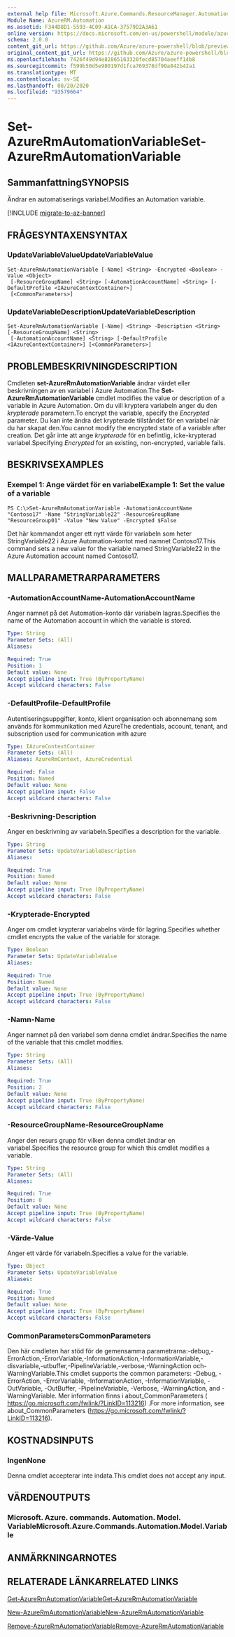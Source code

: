 ```yaml
---
external help file: Microsoft.Azure.Commands.ResourceManager.Automation.dll-Help.xml
Module Name: AzureRM.Automation
ms.assetid: F344D8D1-5593-4C09-A1CA-37579D2A3A61
online version: https://docs.microsoft.com/en-us/powershell/module/azurerm.automation/set-azurermautomationvariable
schema: 2.0.0
content_git_url: https://github.com/Azure/azure-powershell/blob/preview/src/ResourceManager/Automation/Commands.Automation/help/Set-AzureRMAutomationVariable.md
original_content_git_url: https://github.com/Azure/azure-powershell/blob/preview/src/ResourceManager/Automation/Commands.Automation/help/Set-AzureRMAutomationVariable.md
ms.openlocfilehash: 7426f49d94e82865163320fecd85704aeeff14b8
ms.sourcegitcommit: f599b50d5e980197d1fca769378df90a842b42a1
ms.translationtype: MT
ms.contentlocale: sv-SE
ms.lasthandoff: 08/20/2020
ms.locfileid: "93579664"
---
```

# <span data-ttu-id="3d90c-101">Set-AzureRmAutomationVariable</span><span class="sxs-lookup"><span data-stu-id="3d90c-101">Set-AzureRmAutomationVariable</span></span>

## <span data-ttu-id="3d90c-102">Sammanfattning</span><span class="sxs-lookup"><span data-stu-id="3d90c-102">SYNOPSIS</span></span>
<span data-ttu-id="3d90c-103">Ändrar en automatiserings variabel.</span><span class="sxs-lookup"><span data-stu-id="3d90c-103">Modifies an Automation variable.</span></span>

[!INCLUDE [migrate-to-az-banner](../../includes/migrate-to-az-banner.md)]

## <span data-ttu-id="3d90c-104">FRÅGESYNTAXEN</span><span class="sxs-lookup"><span data-stu-id="3d90c-104">SYNTAX</span></span>

### <span data-ttu-id="3d90c-105">UpdateVariableValue</span><span class="sxs-lookup"><span data-stu-id="3d90c-105">UpdateVariableValue</span></span>
```
Set-AzureRmAutomationVariable [-Name] <String> -Encrypted <Boolean> -Value <Object>
 [-ResourceGroupName] <String> [-AutomationAccountName] <String> [-DefaultProfile <IAzureContextContainer>]
 [<CommonParameters>]
```

### <span data-ttu-id="3d90c-106">UpdateVariableDescription</span><span class="sxs-lookup"><span data-stu-id="3d90c-106">UpdateVariableDescription</span></span>
```
Set-AzureRmAutomationVariable [-Name] <String> -Description <String> [-ResourceGroupName] <String>
 [-AutomationAccountName] <String> [-DefaultProfile <IAzureContextContainer>] [<CommonParameters>]
```

## <span data-ttu-id="3d90c-107">PROBLEMBESKRIVNING</span><span class="sxs-lookup"><span data-stu-id="3d90c-107">DESCRIPTION</span></span>
<span data-ttu-id="3d90c-108">Cmdleten **set-AzureRmAutomationVariable** ändrar värdet eller beskrivningen av en variabel i Azure Automation.</span><span class="sxs-lookup"><span data-stu-id="3d90c-108">The **Set-AzureRmAutomationVariable** cmdlet modifies the value or description of a variable in Azure Automation.</span></span>
<span data-ttu-id="3d90c-109">Om du vill kryptera variabeln anger du den *krypterade* parametern.</span><span class="sxs-lookup"><span data-stu-id="3d90c-109">To encrypt the variable, specify the *Encrypted* parameter.</span></span>
<span data-ttu-id="3d90c-110">Du kan inte ändra det krypterade tillståndet för en variabel när du har skapat den.</span><span class="sxs-lookup"><span data-stu-id="3d90c-110">You cannot modify the encrypted state of a variable after creation.</span></span>
<span data-ttu-id="3d90c-111">Det går inte att ange *krypterade* för en befintlig, icke-krypterad variabel.</span><span class="sxs-lookup"><span data-stu-id="3d90c-111">Specifying *Encrypted* for an existing, non-encrypted, variable fails.</span></span>

## <span data-ttu-id="3d90c-112">BESKRIVS</span><span class="sxs-lookup"><span data-stu-id="3d90c-112">EXAMPLES</span></span>

### <span data-ttu-id="3d90c-113">Exempel 1: Ange värdet för en variabel</span><span class="sxs-lookup"><span data-stu-id="3d90c-113">Example 1: Set the value of a variable</span></span>
```
PS C:\>Set-AzureRmAutomationVariable -AutomationAccountName "Contoso17" -Name "StringVariable22" -ResourceGroupName "ResourceGroup01" -Value "New Value" -Encrypted $False
```

<span data-ttu-id="3d90c-114">Det här kommandot anger ett nytt värde för variabeln som heter StringVariable22 i Azure Automation-kontot med namnet Contoso17.</span><span class="sxs-lookup"><span data-stu-id="3d90c-114">This command sets a new value for the variable named StringVariable22 in the Azure Automation account named Contoso17.</span></span>

## <span data-ttu-id="3d90c-115">MALLPARAMETRAR</span><span class="sxs-lookup"><span data-stu-id="3d90c-115">PARAMETERS</span></span>

### <span data-ttu-id="3d90c-116">-AutomationAccountName</span><span class="sxs-lookup"><span data-stu-id="3d90c-116">-AutomationAccountName</span></span>
<span data-ttu-id="3d90c-117">Anger namnet på det Automation-konto där variabeln lagras.</span><span class="sxs-lookup"><span data-stu-id="3d90c-117">Specifies the name of the Automation account in which the variable is stored.</span></span>

```yaml
Type: String
Parameter Sets: (All)
Aliases: 

Required: True
Position: 1
Default value: None
Accept pipeline input: True (ByPropertyName)
Accept wildcard characters: False
```

### <span data-ttu-id="3d90c-118">-DefaultProfile</span><span class="sxs-lookup"><span data-stu-id="3d90c-118">-DefaultProfile</span></span>
<span data-ttu-id="3d90c-119">Autentiseringsuppgifter, konto, klient organisation och abonnemang som används för kommunikation med Azure</span><span class="sxs-lookup"><span data-stu-id="3d90c-119">The credentials, account, tenant, and subscription used for communication with azure</span></span>

```yaml
Type: IAzureContextContainer
Parameter Sets: (All)
Aliases: AzureRmContext, AzureCredential

Required: False
Position: Named
Default value: None
Accept pipeline input: False
Accept wildcard characters: False
```

### <span data-ttu-id="3d90c-120">-Beskrivning</span><span class="sxs-lookup"><span data-stu-id="3d90c-120">-Description</span></span>
<span data-ttu-id="3d90c-121">Anger en beskrivning av variabeln.</span><span class="sxs-lookup"><span data-stu-id="3d90c-121">Specifies a description for the variable.</span></span>

```yaml
Type: String
Parameter Sets: UpdateVariableDescription
Aliases: 

Required: True
Position: Named
Default value: None
Accept pipeline input: True (ByPropertyName)
Accept wildcard characters: False
```

### <span data-ttu-id="3d90c-122">-Krypterade</span><span class="sxs-lookup"><span data-stu-id="3d90c-122">-Encrypted</span></span>
<span data-ttu-id="3d90c-123">Anger om cmdlet krypterar variabelns värde för lagring.</span><span class="sxs-lookup"><span data-stu-id="3d90c-123">Specifies whether cmdlet encrypts the value of the variable for storage.</span></span>

```yaml
Type: Boolean
Parameter Sets: UpdateVariableValue
Aliases: 

Required: True
Position: Named
Default value: None
Accept pipeline input: True (ByPropertyName)
Accept wildcard characters: False
```

### <span data-ttu-id="3d90c-124">-Namn</span><span class="sxs-lookup"><span data-stu-id="3d90c-124">-Name</span></span>
<span data-ttu-id="3d90c-125">Anger namnet på den variabel som denna cmdlet ändrar.</span><span class="sxs-lookup"><span data-stu-id="3d90c-125">Specifies the name of the variable that this cmdlet modifies.</span></span>

```yaml
Type: String
Parameter Sets: (All)
Aliases: 

Required: True
Position: 2
Default value: None
Accept pipeline input: True (ByPropertyName)
Accept wildcard characters: False
```

### <span data-ttu-id="3d90c-126">-ResourceGroupName</span><span class="sxs-lookup"><span data-stu-id="3d90c-126">-ResourceGroupName</span></span>
<span data-ttu-id="3d90c-127">Anger den resurs grupp för vilken denna cmdlet ändrar en variabel.</span><span class="sxs-lookup"><span data-stu-id="3d90c-127">Specifies the resource group for which this cmdlet modifies a variable.</span></span>

```yaml
Type: String
Parameter Sets: (All)
Aliases: 

Required: True
Position: 0
Default value: None
Accept pipeline input: True (ByPropertyName)
Accept wildcard characters: False
```

### <span data-ttu-id="3d90c-128">-Värde</span><span class="sxs-lookup"><span data-stu-id="3d90c-128">-Value</span></span>
<span data-ttu-id="3d90c-129">Anger ett värde för variabeln.</span><span class="sxs-lookup"><span data-stu-id="3d90c-129">Specifies a value for the variable.</span></span>

```yaml
Type: Object
Parameter Sets: UpdateVariableValue
Aliases: 

Required: True
Position: Named
Default value: None
Accept pipeline input: True (ByPropertyName)
Accept wildcard characters: False
```

### <span data-ttu-id="3d90c-130">CommonParameters</span><span class="sxs-lookup"><span data-stu-id="3d90c-130">CommonParameters</span></span>
<span data-ttu-id="3d90c-131">Den här cmdleten har stöd för de gemensamma parametrarna:-debug,-ErrorAction,-ErrorVariable,-InformationAction,-InformationVariable,-disvariable,-utbuffer,-PipelineVariable,-verbose,-WarningAction och-WarningVariable.</span><span class="sxs-lookup"><span data-stu-id="3d90c-131">This cmdlet supports the common parameters: -Debug, -ErrorAction, -ErrorVariable, -InformationAction, -InformationVariable, -OutVariable, -OutBuffer, -PipelineVariable, -Verbose, -WarningAction, and -WarningVariable.</span></span> <span data-ttu-id="3d90c-132">Mer information finns i about_CommonParameters ( https://go.microsoft.com/fwlink/?LinkID=113216) .</span><span class="sxs-lookup"><span data-stu-id="3d90c-132">For more information, see about_CommonParameters (https://go.microsoft.com/fwlink/?LinkID=113216).</span></span>

## <span data-ttu-id="3d90c-133">KOSTNADS</span><span class="sxs-lookup"><span data-stu-id="3d90c-133">INPUTS</span></span>

### <span data-ttu-id="3d90c-134">Ingen</span><span class="sxs-lookup"><span data-stu-id="3d90c-134">None</span></span>
<span data-ttu-id="3d90c-135">Denna cmdlet accepterar inte indata.</span><span class="sxs-lookup"><span data-stu-id="3d90c-135">This cmdlet does not accept any input.</span></span>

## <span data-ttu-id="3d90c-136">VÄRDEN</span><span class="sxs-lookup"><span data-stu-id="3d90c-136">OUTPUTS</span></span>

### <span data-ttu-id="3d90c-137">Microsoft. Azure. commands. Automation. Model. Variable</span><span class="sxs-lookup"><span data-stu-id="3d90c-137">Microsoft.Azure.Commands.Automation.Model.Variable</span></span>

## <span data-ttu-id="3d90c-138">ANMÄRKNINGAR</span><span class="sxs-lookup"><span data-stu-id="3d90c-138">NOTES</span></span>

## <span data-ttu-id="3d90c-139">RELATERADE LÄNKAR</span><span class="sxs-lookup"><span data-stu-id="3d90c-139">RELATED LINKS</span></span>

[<span data-ttu-id="3d90c-140">Get-AzureRmAutomationVariable</span><span class="sxs-lookup"><span data-stu-id="3d90c-140">Get-AzureRmAutomationVariable</span></span>](./Get-AzureRMAutomationVariable.md)

[<span data-ttu-id="3d90c-141">New-AzureRmAutomationVariable</span><span class="sxs-lookup"><span data-stu-id="3d90c-141">New-AzureRmAutomationVariable</span></span>](./New-AzureRMAutomationVariable.md)

[<span data-ttu-id="3d90c-142">Remove-AzureRmAutomationVariable</span><span class="sxs-lookup"><span data-stu-id="3d90c-142">Remove-AzureRmAutomationVariable</span></span>](./Remove-AzureRMAutomationVariable.md)


